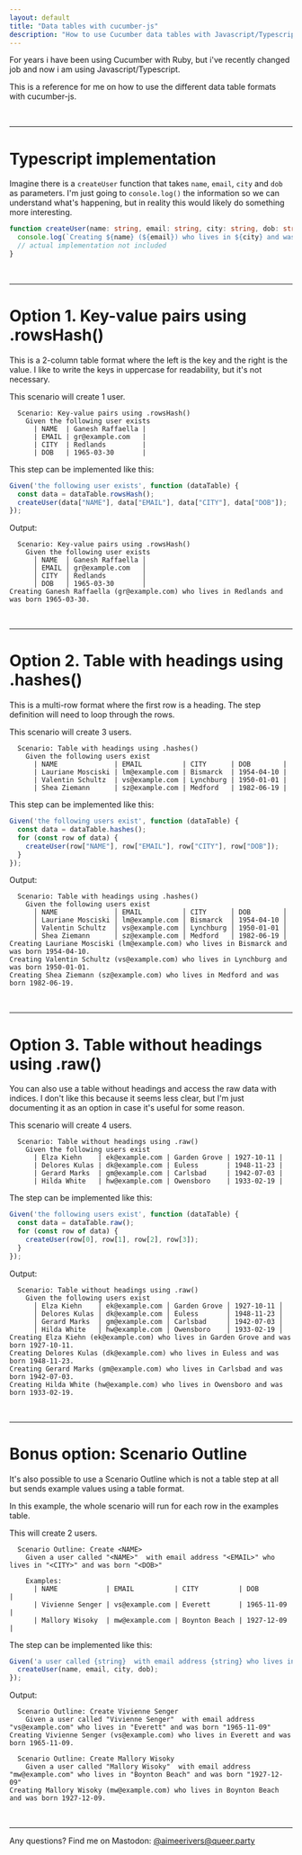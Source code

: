 ```yaml
---
layout: default
title: "Data tables with cucumber-js"
description: "How to use Cucumber data tables with Javascript/Typescript"
---
```


For years i have been using Cucumber with Ruby, but i've recently changed job and now i am using Javascript/Typescript.

This is a reference for me on how to use the different data table formats with cucumber-js.

<br>

---

# Typescript implementation

Imagine there is a `createUser` function that takes `name`, `email`, `city` and `dob` as parameters. I'm just going to `console.log()` the information so we can understand what's happening, but in reality this would likely do something more interesting.

```typescript
function createUser(name: string, email: string, city: string, dob: string) {
  console.log(`Creating ${name} (${email}) who lives in ${city} and was born ${dob}.`);
  // actual implementation not included
}
```

<br>

---


# Option 1. Key-value pairs using .rowsHash()

This is a 2-column table format where the left is the key and the right is the value. I like to write the keys in uppercase for readability, but it's not necessary.

This scenario will create 1 user.

```cucumber
  Scenario: Key-value pairs using .rowsHash()
    Given the following user exists
      | NAME  | Ganesh Raffaella |
      | EMAIL | gr@example.com   |
      | CITY  | Redlands         |
      | DOB   | 1965-03-30       |
```

This step can be implemented like this:

```typescript
Given('the following user exists', function (dataTable) {
  const data = dataTable.rowsHash();
  createUser(data["NAME"], data["EMAIL"], data["CITY"], data["DOB"]);
});
```

Output:

```
  Scenario: Key-value pairs using .rowsHash()
    Given the following user exists
      │ NAME  │ Ganesh Raffaella │
      │ EMAIL │ gr@example.com   │
      │ CITY  │ Redlands         │
      │ DOB   │ 1965-03-30       │
Creating Ganesh Raffaella (gr@example.com) who lives in Redlands and was born 1965-03-30.
```

<br>

---


# Option 2. Table with headings using .hashes()

This is a multi-row format where the first row is a heading. The step definition will need to loop through the rows.

This scenario will create 3 users.

```cucumber
  Scenario: Table with headings using .hashes()
    Given the following users exist
      | NAME              | EMAIL          | CITY      | DOB        |
      | Lauriane Mosciski | lm@example.com | Bismarck  | 1954-04-10 |
      | Valentin Schultz  | vs@example.com | Lynchburg | 1950-01-01 |
      | Shea Ziemann      | sz@example.com | Medford   | 1982-06-19 |
```

This step can be implemented like this:

```typescript
Given('the following users exist', function (dataTable) {
  const data = dataTable.hashes();
  for (const row of data) {
    createUser(row["NAME"], row["EMAIL"], row["CITY"], row["DOB"]);
  }
});
```

Output:

```
  Scenario: Table with headings using .hashes()
    Given the following users exist
      │ NAME              │ EMAIL          │ CITY      │ DOB        │
      │ Lauriane Mosciski │ lm@example.com │ Bismarck  │ 1954-04-10 │
      │ Valentin Schultz  │ vs@example.com │ Lynchburg │ 1950-01-01 │
      │ Shea Ziemann      │ sz@example.com │ Medford   │ 1982-06-19 │
Creating Lauriane Mosciski (lm@example.com) who lives in Bismarck and was born 1954-04-10.
Creating Valentin Schultz (vs@example.com) who lives in Lynchburg and was born 1950-01-01.
Creating Shea Ziemann (sz@example.com) who lives in Medford and was born 1982-06-19.
```

<br>

---


# Option 3. Table without headings using .raw()

You can also use a table without headings and access the raw data with indices. I don't like this because it seems less clear, but I'm just documenting it as an option in case it's useful for some reason.

This scenario will create 4 users.

```cucumber
  Scenario: Table without headings using .raw()
    Given the following users exist
      | Elza Kiehn    | ek@example.com | Garden Grove | 1927-10-11 |
      | Delores Kulas | dk@example.com | Euless       | 1948-11-23 |
      | Gerard Marks  | gm@example.com | Carlsbad     | 1942-07-03 |
      | Hilda White   | hw@example.com | Owensboro    | 1933-02-19 |
```

The step can be implemented like this:

```typescript
Given('the following users exist', function (dataTable) {
  const data = dataTable.raw();
  for (const row of data) {
    createUser(row[0], row[1], row[2], row[3]);
  }
});
```

Output:

```
  Scenario: Table without headings using .raw()
    Given the following users exist
      │ Elza Kiehn    │ ek@example.com │ Garden Grove │ 1927-10-11 │
      │ Delores Kulas │ dk@example.com │ Euless       │ 1948-11-23 │
      │ Gerard Marks  │ gm@example.com │ Carlsbad     │ 1942-07-03 │
      │ Hilda White   │ hw@example.com │ Owensboro    │ 1933-02-19 │
Creating Elza Kiehn (ek@example.com) who lives in Garden Grove and was born 1927-10-11.
Creating Delores Kulas (dk@example.com) who lives in Euless and was born 1948-11-23.
Creating Gerard Marks (gm@example.com) who lives in Carlsbad and was born 1942-07-03.
Creating Hilda White (hw@example.com) who lives in Owensboro and was born 1933-02-19.
```

<br>

---

# Bonus option: Scenario Outline

It's also possible to use a Scenario Outline which is not a table step at all but sends example values using a table format.

In this example, the whole scenario will run for each row in the examples table.

This will create 2 users.

```cucumber
  Scenario Outline: Create <NAME>
    Given a user called "<NAME>"  with email address "<EMAIL>" who lives in "<CITY>" and was born "<DOB>"

    Examples: 
      | NAME            | EMAIL          | CITY          | DOB        |
      | Vivienne Senger | vs@example.com | Everett       | 1965-11-09 |
      | Mallory Wisoky  | mw@example.com | Boynton Beach | 1927-12-09 |
```

The step can be implemented like this:

```typescript
Given('a user called {string}  with email address {string} who lives in {string} and was born {string}', function (name, email, city, dob) {
  createUser(name, email, city, dob);
});
```

Output:

```
  Scenario Outline: Create Vivienne Senger
    Given a user called "Vivienne Senger"  with email address "vs@example.com" who lives in "Everett" and was born "1965-11-09"
Creating Vivienne Senger (vs@example.com) who lives in Everett and was born 1965-11-09.

  Scenario Outline: Create Mallory Wisoky
    Given a user called "Mallory Wisoky"  with email address "mw@example.com" who lives in "Boynton Beach" and was born "1927-12-09"
Creating Mallory Wisoky (mw@example.com) who lives in Boynton Beach and was born 1927-12-09.
```

<br>

---

Any questions? Find me on Mastodon: [@aimeerivers@queer.party](https://queer.party/@aimeerivers)
